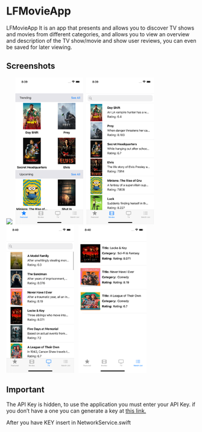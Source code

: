 LFMovieApp
==========
LFMovieApp It is an app that presents and allows you to discover TV shows and movies from different categories, and allows you to view an overview and description of the TV show/movie and show user reviews, you can even be saved for later viewing.

## Screenshots

  <p float="left">
    <img src="./ScreenRecording.gif" width="180" />&nbsp;
    <img src="./ScreenShot00.png" width="180" />&nbsp;
  <img src="./ScreenShot01.png" width="180" />&nbsp;
  <img src="./ScreenShot02.png" width="180" /> &nbsp;
  <img src="./ScreenShot03.png" width="180" />&nbsp;
</p>


## Important
The API Key is hidden, to use the application you must enter your API Key. if you don’t have a one you can generate a key at <a href="https://developers.themoviedb.org/3/getting-started/introduction" >this link.</a></p>

After you have KEY insert in NetworkService.swift 
